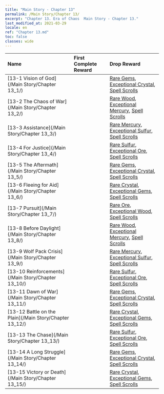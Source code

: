 ```yaml
---
title: "Main Story - Chapter 13"
permalink: /Main Story/Chapter 13/
excerpt: "Chapter 13. Era of Chaos  Main Story - Chapter 13."
last_modified_at: 2021-03-29
locale: en
ref: "Chapter 13.md"
toc: false
classes: wide
---
```


  | Name |  First Complete Reward | Drop Reward |
  |:------------|:------------|:------------| 
  | [13-1 Vision of God](/Main Story/Chapter 13_1/) |  | [Rare Gems](/Items/mat_44/), [Exceptional Crystal](/Items/mat_38/), [Spell Scrolls](/Items/con_694/) |
  | [13-2 The Chaos of War](/Main Story/Chapter 13_2/) |  | [Rare Wood](/Items/mat_41/), [Exceptional Mercury](/Items/mat_35/), [Spell Scrolls](/Items/con_694/) |
  | [13-3 Assistance](/Main Story/Chapter 13_3/) |  | [Rare Mercury](/Items/mat_42/), [Exceptional Sulfur](/Items/mat_36/), [Spell Scrolls](/Items/con_694/) |
  | [13-4 For Justice](/Main Story/Chapter 13_4/) |  | [Rare Sulfur](/Items/mat_43/), [Exceptional Ore](/Items/mat_33/), [Spell Scrolls](/Items/con_694/) |
  | [13-5 The Aftermath](/Main Story/Chapter 13_5/) |  | [Rare Gems](/Items/mat_44/), [Exceptional Crystal](/Items/mat_38/), [Spell Scrolls](/Items/con_694/) |
  | [13-6 Fleeing for Aid](/Main Story/Chapter 13_6/) |  | [Rare Crystal](/Items/mat_45/), [Exceptional Gems](/Items/mat_37/), [Spell Scrolls](/Items/con_694/) |
  | [13-7 Pursuit](/Main Story/Chapter 13_7/) |  | [Rare Ore](/Items/mat_40/), [Exceptional Wood](/Items/mat_34/), [Spell Scrolls](/Items/con_694/) |
  | [13-8 Before Daylight](/Main Story/Chapter 13_8/) |  | [Rare Wood](/Items/mat_41/), [Exceptional Mercury](/Items/mat_35/), [Spell Scrolls](/Items/con_694/) |
  | [13-9 Wolf Pack Crisis](/Main Story/Chapter 13_9/) |  | [Rare Mercury](/Items/mat_42/), [Exceptional Sulfur](/Items/mat_36/), [Spell Scrolls](/Items/con_694/) |
  | [13-10 Reinforcements](/Main Story/Chapter 13_10/) |  | [Rare Sulfur](/Items/mat_43/), [Exceptional Ore](/Items/mat_33/), [Spell Scrolls](/Items/con_694/) |
  | [13-11 Dawn of War](/Main Story/Chapter 13_11/) |  | [Rare Gems](/Items/mat_44/), [Exceptional Crystal](/Items/mat_38/), [Spell Scrolls](/Items/con_694/) |
  | [13-12 Battle on the Plain](/Main Story/Chapter 13_12/) |  | [Rare Crystal](/Items/mat_45/), [Exceptional Gems](/Items/mat_37/), [Spell Scrolls](/Items/con_694/) |
  | [13-13 The Chase](/Main Story/Chapter 13_13/) |  | [Rare Sulfur](/Items/mat_43/), [Exceptional Ore](/Items/mat_33/), [Spell Scrolls](/Items/con_694/) |
  | [13-14 A Long Struggle](/Main Story/Chapter 13_14/) |  | [Rare Gems](/Items/mat_44/), [Exceptional Crystal](/Items/mat_38/), [Spell Scrolls](/Items/con_694/) |
  | [13-15 Victory or Death](/Main Story/Chapter 13_15/) |  | [Rare Crystal](/Items/mat_45/), [Exceptional Gems](/Items/mat_37/), [Spell Scrolls](/Items/con_694/) |
